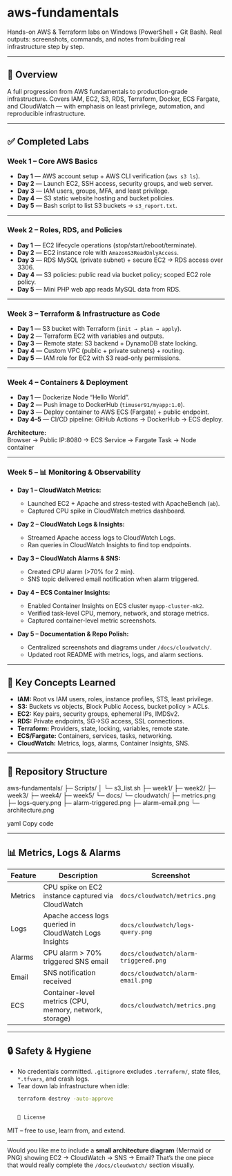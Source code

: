 # aws-fundamentals

Hands-on AWS & Terraform labs on Windows (PowerShell + Git Bash). Real outputs: screenshots, commands, and notes from building real infrastructure step by step.

---

## 📘 Overview

A full progression from AWS fundamentals to production-grade infrastructure. Covers IAM, EC2, S3, RDS, Terraform, Docker, ECS Fargate, and CloudWatch — with emphasis on least privilege, automation, and reproducible infrastructure.

---

## ✅ Completed Labs

### Week 1 – Core AWS Basics
- **Day 1** — AWS account setup + AWS CLI verification (`aws s3 ls`).
- **Day 2** — Launch EC2, SSH access, security groups, and web server.
- **Day 3** — IAM users, groups, MFA, and least privilege.
- **Day 4** — S3 static website hosting and bucket policies.
- **Day 5** — Bash script to list S3 buckets → `s3_report.txt`.

---

### Week 2 – Roles, RDS, and Policies
- **Day 1** — EC2 lifecycle operations (stop/start/reboot/terminate).
- **Day 2** — EC2 instance role with `AmazonS3ReadOnlyAccess`.
- **Day 3** — RDS MySQL (private subnet) + secure EC2 → RDS access over 3306.
- **Day 4** — S3 policies: public read via bucket policy; scoped EC2 role policy.
- **Day 5** — Mini PHP web app reads MySQL data from RDS.

---

### Week 3 – Terraform & Infrastructure as Code
- **Day 1** — S3 bucket with Terraform (`init → plan → apply`).
- **Day 2** — Terraform EC2 with variables and outputs.
- **Day 3** — Remote state: S3 backend + DynamoDB state locking.
- **Day 4** — Custom VPC (public + private subnets) + routing.
- **Day 5** — IAM role for EC2 with S3 read-only permissions.

---

### Week 4 – Containers & Deployment
- **Day 1** — Dockerize Node “Hello World”.
- **Day 2** — Push image to DockerHub (`timuser91/myapp:1.0`).
- **Day 3** — Deploy container to AWS ECS (Fargate) + public endpoint.
- **Day 4–5** — CI/CD pipeline: GitHub Actions → DockerHub → ECS deploy.

**Architecture:**  
Browser → Public IP:8080 → ECS Service → Fargate Task → Node container

---

### Week 5 – 📊 Monitoring & Observability

- **Day 1 – CloudWatch Metrics:**  
  - Launched EC2 + Apache and stress-tested with ApacheBench (`ab`).
  - Captured CPU spike in CloudWatch metrics dashboard.

- **Day 2 – CloudWatch Logs & Insights:**  
  - Streamed Apache access logs to CloudWatch Logs.
  - Ran queries in CloudWatch Insights to find top endpoints.

- **Day 3 – CloudWatch Alarms & SNS:**  
  - Created CPU alarm (>70% for 2 min).
  - SNS topic delivered email notification when alarm triggered.

- **Day 4 – ECS Container Insights:**  
  - Enabled Container Insights on ECS cluster `myapp-cluster-mk2`.
  - Verified task-level CPU, memory, network, and storage metrics.
  - Captured container-level metric screenshots.

- **Day 5 – Documentation & Repo Polish:**  
  - Centralized screenshots and diagrams under `/docs/cloudwatch/`.
  - Updated root README with metrics, logs, and alarm sections.

---

## 🧠 Key Concepts Learned

- **IAM:** Root vs IAM users, roles, instance profiles, STS, least privilege.
- **S3:** Buckets vs objects, Block Public Access, bucket policy > ACLs.
- **EC2:** Key pairs, security groups, ephemeral IPs, IMDSv2.
- **RDS:** Private endpoints, SG→SG access, SSL connections.
- **Terraform:** Providers, state, locking, variables, remote state.
- **ECS/Fargate:** Containers, services, tasks, networking.
- **CloudWatch:** Metrics, logs, alarms, Container Insights, SNS.

---

## 📂 Repository Structure

aws-fundamentals/
├─ Scripts/
│ └─ s3_list.sh
├─ week1/
├─ week2/
├─ week3/
├─ week4/
├─ week5/
└─ docs/
└─ cloudwatch/
├─ metrics.png
├─ logs-query.png
├─ alarm-triggered.png
├─ alarm-email.png
└─ architecture.png

yaml
Copy code

---

## 📊 Metrics, Logs & Alarms

| Feature | Description | Screenshot |
|--------|------------|------------|
| Metrics | CPU spike on EC2 instance captured via CloudWatch | `docs/cloudwatch/metrics.png` |
| Logs | Apache access logs queried in CloudWatch Logs Insights | `docs/cloudwatch/logs-query.png` |
| Alarms | CPU alarm > 70% triggered SNS email | `docs/cloudwatch/alarm-triggered.png` |
| Email | SNS notification received | `docs/cloudwatch/alarm-email.png` |
| ECS | Container-level metrics (CPU, memory, network, storage) | `docs/cloudwatch/metrics.png` |

---

## 🔒 Safety & Hygiene

- No credentials committed. `.gitignore` excludes `.terraform/`, state files, `*.tfvars`, and crash logs.
- Tear down lab infrastructure when idle:  
  ```bash
  terraform destroy -auto-approve


  📜 License

MIT – free to use, learn from, and extend.


---

Would you like me to include a **small architecture diagram** (Mermaid or PNG) showing EC2 → CloudWatch → SNS → Email? That’s the one piece that would really complete the `/docs/cloudwatch/` section visually.
